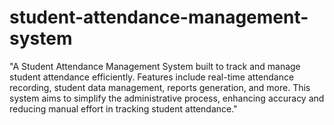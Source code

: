 # student-attendance-management-system
"A Student Attendance Management System built to track and manage student attendance efficiently. Features include real-time attendance recording, student data management, reports generation, and more. This system aims to simplify the administrative process, enhancing accuracy and reducing manual effort in tracking student attendance."
